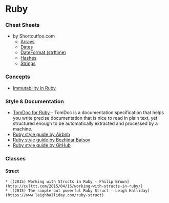 # Ruby
  ### Cheat Sheets
  * by Shortcutfoo.com
    * [Arrays](https://www.shortcutfoo.com/app/dojos/ruby-arrays/cheatsheet)
    * [Dates](https://www.shortcutfoo.com/app/dojos/ruby-dates/cheatsheet)
    * [DateFormat (strftime)](https://www.shortcutfoo.com/app/dojos/ruby-date-format-strftime/cheatsheet)
    * [Hashes](https://www.shortcutfoo.com/app/dojos/ruby-hashes/cheatsheet)
    * [Strings](https://www.shortcutfoo.com/app/dojos/ruby-strings/cheatsheet)
  ### Concepts
  * [Immutability in Ruby](http://valve.github.io/blog/2014/07/04/from-object-to-functional-immutability/ "Immutability in Ruby")
  ### Style & Documentation
  * [TomDoc for Ruby](http://tomdoc.org/ "TomDoc for Ruby") - TomDoc is a documentation specification that helps you write precise documentation that is nice to read in plain text, yet structured enough to be automatically extracted and processed by a machine.
  * [Ruby style guide by Airbnb](https://github.com/airbnb/ruby)
  * [Ruby style guide by Bozhidar Batsov](https://github.com/bbatsov/ruby-style-guide)
  * [Ruby style guide by GitHub](https://github.com/github/rubocop-github/blob/master/STYLEGUIDE.md)
  ### Classes
  #### Struct
    * [(2015) Working with Structs in Ruby - Philip Brown](http://culttt.com/2015/04/15/working-with-structs-in-ruby/)
    * [(2015) The simple but powerful Ruby Struct - Leigh Halliday](https://www.leighhalliday.com/ruby-struct)
